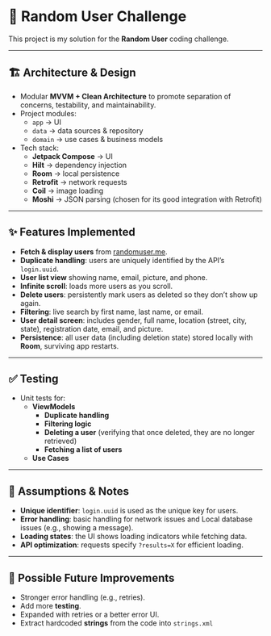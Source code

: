 # 📱 Random User Challenge

This project is my solution for the **Random User** coding challenge.  

---

## 🏗️ Architecture & Design
- Modular **MVVM + Clean Architecture** to promote separation of concerns, testability, and maintainability.  
- Project modules:  
  - `app` → UI  
  - `data` → data sources & repository  
  - `domain` → use cases & business models  
- Tech stack:  
  - **Jetpack Compose** → UI  
  - **Hilt** → dependency injection  
  - **Room** → local persistence  
  - **Retrofit** → network requests  
  - **Coil** → image loading
   - **Moshi** → JSON parsing (chosen for its good integration with Retrofit)  

---

## ✨ Features Implemented
- **Fetch & display users** from [randomuser.me](https://randomuser.me).  
- **Duplicate handling**: users are uniquely identified by the API’s `login.uuid`.  
- **User list view** showing name, email, picture, and phone.  
- **Infinite scroll**: loads more users as you scroll.  
- **Delete users**: persistently mark users as deleted so they don’t show up again.  
- **Filtering**: live search by first name, last name, or email.  
- **User detail screen**: includes gender, full name, location (street, city, state), registration date, email, and picture.  
- **Persistence**: all user data (including deletion state) stored locally with **Room**, surviving app restarts.  

---

## ✅ Testing
- Unit tests for:  
  - **ViewModels**  
    - **Duplicate handling**  
    - **Filtering logic**  
    - **Deleting a user** (verifying that once deleted, they are no longer retrieved)  
    - **Fetching a list of users**  
  - **Use Cases**  

---

## 📌 Assumptions & Notes
- **Unique identifier**: `login.uuid` is used as the unique key for users.  
- **Error handling**: basic handling for network issues and Local database issues (e.g., showing a message).
- **Loading states**: the UI shows loading indicators while fetching data.  
- **API optimization**: requests specify `?results=X` for efficient loading. 

---

## 🚀 Possible Future Improvements
- Stronger error handling (e.g., retries).  
- Add more **testing**.  
- Expanded with retries or a better error UI.
- Extract hardcoded **strings** from the code into `strings.xml`

